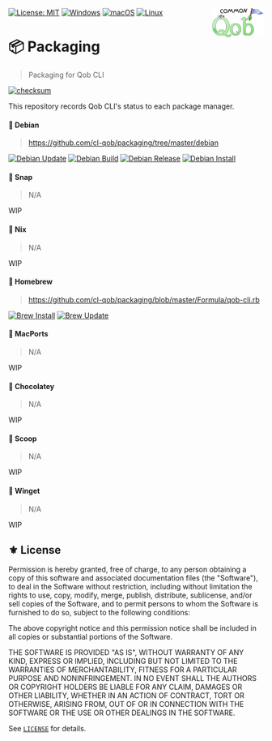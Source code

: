 [![License: MIT](https://img.shields.io/badge/License-MIT-green.svg)](https://opensource.org/licenses/MIT)
[![Windows](https://img.shields.io/badge/-Windows-lightblue?logo=windows&style=flat&logoColor=blue)](#)
[![macOS](https://img.shields.io/badge/-macOS-lightgrey?logo=apple&style=flat&logoColor=white)](#)
[![Linux](https://img.shields.io/badge/-Linux-fcc624?logo=linux&style=flat&logoColor=black)](#)
<a href="#"><img align="right" src="https://raw.githubusercontent.com/cl-qob/cli/master/docs/static/logo.png" width="20%"></a>
# 📦 Packaging
> Packaging for Qob CLI

[![checksum](https://github.com/cl-qob/packaging/actions/workflows/checksum.yml/badge.svg)](https://github.com/cl-qob/packaging/actions/workflows/checksum.yml)

This repository records Qob CLI's status to each package manager.

#### 🧪 Debian
> https://github.com/cl-qob/packaging/tree/master/debian

[![Debian Update](https://github.com/cl-qob/packaging/actions/workflows/debian_update.yml/badge.svg)](https://github.com/cl-qob/packaging/actions/workflows/debian_update.yml)
[![Debian Build](https://github.com/cl-qob/packaging/actions/workflows/debian_build.yml/badge.svg)](https://github.com/cl-qob/packaging/actions/workflows/debian_build.yml)
[![Debian Release](https://github.com/cl-qob/packaging/actions/workflows/debian_release.yml/badge.svg)](https://github.com/cl-qob/packaging/actions/workflows/debian_release.yml)
[![Debian Install](https://github.com/cl-qob/packaging/actions/workflows/debian_install.yml/badge.svg)](https://github.com/cl-qob/packaging/actions/workflows/debian_install.yml)

#### 🧪 Snap
> N/A

WIP

#### 🧪 Nix
> N/A

WIP

#### 🧪 Homebrew
> https://github.com/cl-qob/packaging/blob/master/Formula/qob-cli.rb

[![Brew Install](https://github.com/cl-qob/packaging/actions/workflows/brew_install.yml/badge.svg)](https://github.com/cl-qob/packaging/actions/workflows/brew_install.yml)
[![Brew Update](https://github.com/cl-qob/packaging/actions/workflows/brew_update.yml/badge.svg)](https://github.com/cl-qob/packaging/actions/workflows/brew_update.yml)

#### 🧪 MacPorts
> N/A

WIP

#### 🧪 Chocolatey
> N/A

WIP

#### 🧪 Scoop
> N/A

WIP

#### 🧪 Winget
> N/A

WIP

## ⚜️ License

Permission is hereby granted, free of charge, to any person obtaining a copy
of this software and associated documentation files (the "Software"), to deal
in the Software without restriction, including without limitation the rights
to use, copy, modify, merge, publish, distribute, sublicense, and/or sell
copies of the Software, and to permit persons to whom the Software is
furnished to do so, subject to the following conditions:

The above copyright notice and this permission notice shall be included in all
copies or substantial portions of the Software.

THE SOFTWARE IS PROVIDED "AS IS", WITHOUT WARRANTY OF ANY KIND, EXPRESS OR
IMPLIED, INCLUDING BUT NOT LIMITED TO THE WARRANTIES OF MERCHANTABILITY,
FITNESS FOR A PARTICULAR PURPOSE AND NONINFRINGEMENT. IN NO EVENT SHALL THE
AUTHORS OR COPYRIGHT HOLDERS BE LIABLE FOR ANY CLAIM, DAMAGES OR OTHER
LIABILITY, WHETHER IN AN ACTION OF CONTRACT, TORT OR OTHERWISE, ARISING FROM,
OUT OF OR IN CONNECTION WITH THE SOFTWARE OR THE USE OR OTHER DEALINGS IN THE
SOFTWARE.

See [`LICENSE`](./LICENSE) for details.
